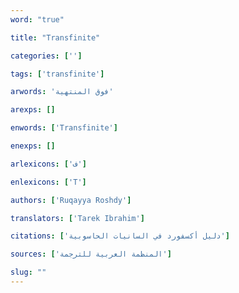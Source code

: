 ```yaml
---
word: "true"

title: "Transfinite"

categories: ['']

tags: ['transfinite']

arwords: 'فوق المنتهية'

arexps: []

enwords: ['Transfinite']

enexps: []

arlexicons: ['ف']

enlexicons: ['T']

authors: ['Ruqayya Roshdy']

translators: ['Tarek Ibrahim']

citations: ['دليل أكسفورد في السانيات الحاسوبية']

sources: ['المنظمة العربية للترجمة']

slug: ""
---
```

